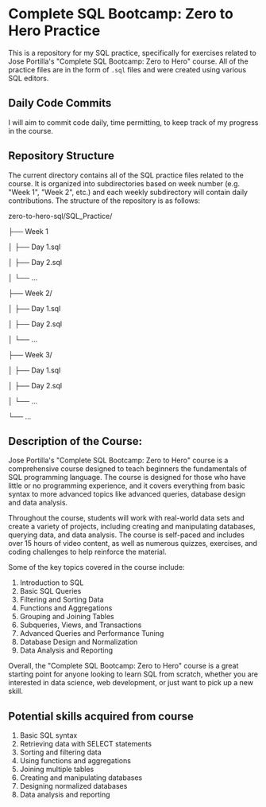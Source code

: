 # Complete SQL Bootcamp: Zero to Hero Practice

This is a repository for my SQL practice, specifically for exercises related to Jose Portilla's "Complete SQL Bootcamp: Zero to Hero" course. All of the practice files are in the form of `.sql` files and were created using various SQL editors.

## Daily Code Commits

I will aim to commit code daily, time permitting, to keep track of my progress in the course.

## Repository Structure

The current directory contains all of the SQL practice files related to the course. It is organized into subdirectories based on week number (e.g. "Week 1", "Week 2", etc.) and each weekly subdirectory will contain daily contributions. The structure of the repository is as follows:

zero-to-hero-sql/SQL_Practice/  

├── Week 1  

│ ├── Day 1.sql  

│ ├── Day 2.sql  

│ └── ...  

├── Week 2/  

│ ├── Day 1.sql  

│ ├── Day 2.sql  

│ └── ...  

├── Week 3/  

│ ├── Day 1.sql  

│ ├── Day 2.sql  

│ └── ...  

└── ...  

## Description of the Course:

Jose Portilla's "Complete SQL Bootcamp: Zero to Hero" course is a comprehensive course designed to teach beginners the fundamentals of SQL programming language. The course is designed for those who have little or no programming experience, and it covers everything from basic syntax to more advanced topics like advanced queries, database design and data analysis.

Throughout the course, students will work with real-world data sets and create a variety of projects, including creating and manipulating databases, querying data, and data analysis. The course is self-paced and includes over 15 hours of video content, as well as numerous quizzes, exercises, and coding challenges to help reinforce the material.

Some of the key topics covered in the course include:

1. Introduction to SQL  
2. Basic SQL Queries
3. Filtering and Sorting Data
4. Functions and Aggregations
5. Grouping and Joining Tables
6. Subqueries, Views, and Transactions
7. Advanced Queries and Performance Tuning
8. Database Design and Normalization
9. Data Analysis and Reporting

Overall, the "Complete SQL Bootcamp: Zero to Hero" course is a great starting point for anyone looking to learn SQL from scratch, whether you are interested in data science, web development, or just want to pick up a new skill.

## Potential skills acquired from course

1. Basic SQL syntax
2. Retrieving data with SELECT statements
3. Sorting and filtering data
4. Using functions and aggregations
5. Joining multiple tables
6. Creating and manipulating databases
7. Designing normalized databases
8. Data analysis and reporting
